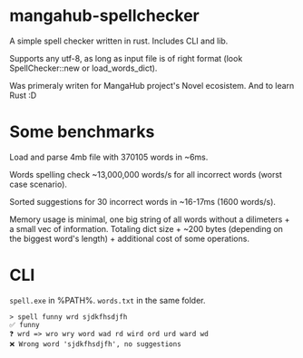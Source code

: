 # mangahub-spellchecker
A simple spell checker written in rust. Includes CLI and lib.

Supports any utf-8, as long as input file is of right format (look SpellChecker::new or load_words_dict).

Was primeraly writen for MangaHub project's Novel ecosistem. And to learn Rust :D

# Some benchmarks
Load and parse 4mb file with 370105 words in ~6ms.

Words spelling check ~13,000,000 words/s for all incorrect words (worst case scenario).

Sorted suggestions for 30 incorrect words in ~16-17ms (1600 words/s).

Memory usage is minimal, one big string of all words without a dilimeters + a small vec of information.
Totaling dict size + ~200 bytes (depending on the biggest word's length) + additional cost of some operations.

# CLI
`spell.exe` in %PATH%. `words.txt` in the same folder.

```
> spell funny wrd sjdkfhsdjfh
✅ funny
❓ wrd => wro wry word wad rd wird ord urd ward wd
❌ Wrong word 'sjdkfhsdjfh', no suggestions
```